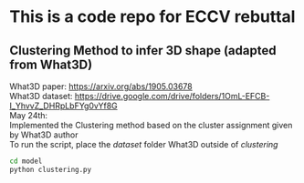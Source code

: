 # This is a code repo for ECCV rebuttal  
  
## Clustering Method to infer 3D shape (adapted from What3D)  
  
  What3D paper: https://arxiv.org/abs/1905.03678   
  What3D dataset: https://drive.google.com/drive/folders/1OmL-EFCB-I_YhvvZ_DHRpLbFYg0vYf8G  
  May 24th:   
  Implemented the Clustering method based on the cluster assignment given by What3D author  
  To run the script, place the *dataset* folder What3D outside of *clustering*  
  ```bash
  cd model
  python clustering.py
  ```


